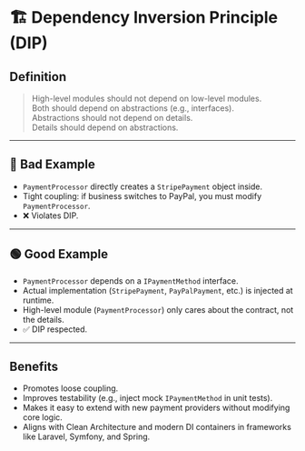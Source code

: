 # 🏗 Dependency Inversion Principle (DIP)

## Definition
> High-level modules should not depend on low-level modules.  
> Both should depend on abstractions (e.g., interfaces).  
> Abstractions should not depend on details.  
> Details should depend on abstractions.

---

## 🔴 Bad Example
- `PaymentProcessor` directly creates a `StripePayment` object inside.  
- Tight coupling: if business switches to PayPal, you must modify `PaymentProcessor`.  
- ❌ Violates DIP.

---

## 🟢 Good Example
- `PaymentProcessor` depends on a `IPaymentMethod` interface.  
- Actual implementation (`StripePayment`, `PayPalPayment`, etc.) is injected at runtime.  
- High-level module (`PaymentProcessor`) only cares about the contract, not the details.  
- ✅ DIP respected.

---

## Benefits
- Promotes loose coupling.  
- Improves testability (e.g., inject mock `IPaymentMethod` in unit tests).  
- Makes it easy to extend with new payment providers without modifying core logic.  
- Aligns with Clean Architecture and modern DI containers in frameworks like Laravel, Symfony, and Spring.
